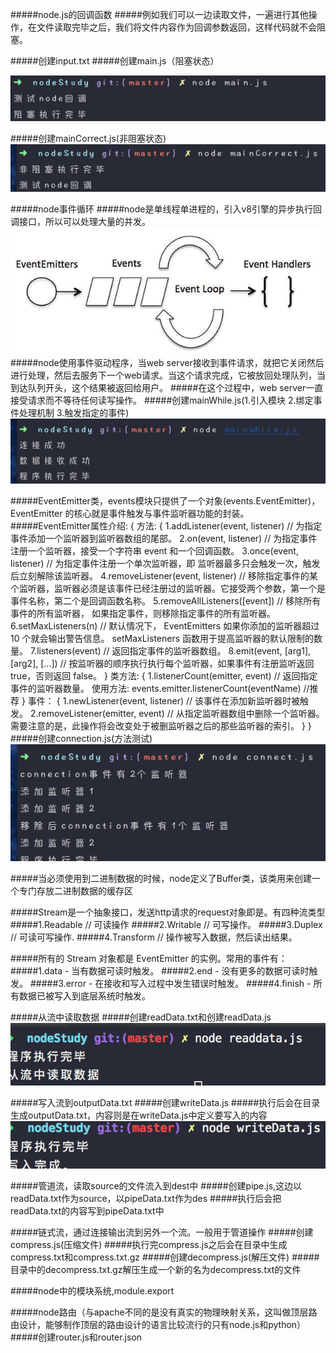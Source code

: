 #####node.js的回调函数
#####例如我们可以一边读取文件，一遍进行其他操作，在文件读取完毕之后，我们将文件内容作为回调参数返回，这样代码就不会阻塞。

#####创建input.txt
#####创建main.js（阻塞状态）

<img src="img/zs.png"></img>

#####创建mainCorrect.js(非阻塞状态)
<img src="img/fzs.png"></img>

#####node事件循环
#####node是单线程单进程的，引入v8引擎的异步执行回调接口，所以可以处理大量的并发。
<img src="img/event_loop.jpg"></img>
#####node使用事件驱动程序，当web server接收到事件请求，就把它关闭然后进行处理，然后去服务下一个web请求。当这个请求完成，它被放回处理队列，当到达队列开头，这个结果被返回给用户。
#####在这个过程中，web server一直接受请求而不等待任何读写操作。
#####创建mainWhile.js(1.引入模块 2.绑定事件处理机制 3.触发指定的事件)
<img src="img/mainWhile.png"></img>

#####EventEmitter类，events模块只提供了一个对象(events.EventEmitter)，EventEmitter 的核心就是事件触发与事件监听器功能的封装。
#####EventEmitter属性介绍: {
       方法: {
               1.addListener(event, listener)    // 为指定事件添加一个监听器到监听器数组的尾部。
               2.on(event, listener) // 为指定事件注册一个监听器，接受一个字符串 event 和一个回调函数。
               3.once(event, listener) // 为指定事件注册一个单次监听器，即 监听器最多只会触发一次，触发后立刻解除该监听器。
               4.removeListener(event, listener) // 移除指定事件的某个监听器，监听器必须是该事件已经注册过的监听器。它接受两个参数，第一个是事件名称，第二个是回调函数名称。
               5.removeAllListeners([event]) // 移除所有事件的所有监听器， 如果指定事件，则移除指定事件的所有监听器。
               6.setMaxListeners(n) // 默认情况下， EventEmitters 如果你添加的监听器超过 10 个就会输出警告信息。 setMaxListeners 函数用于提高监听器的默认限制的数量。
               7.listeners(event) // 返回指定事件的监听器数组。
               8.emit(event, [arg1], [arg2], [...]) // 按监听器的顺序执行执行每个监听器，如果事件有注册监听返回 true，否则返回 false。
       }
       类方法: {
              1.listenerCount(emitter, event) // 返回指定事件的监听器数量。
              使用方法: events.emitter.listenerCount(eventName) //推荐
       }
       事件： {
              1.newListener(event, listener) // 该事件在添加新监听器时被触发。
              2.removeListener(emitter, event) // 从指定监听器数组中删除一个监听器。需要注意的是，此操作将会改变处于被删监听器之后的那些监听器的索引。
       }
}
#####创建connection.js(方法测试)
<img src="img/connect.png"></img>

#####当必须使用到二进制数据的时候，node定义了Buffer类，该类用来创建一个专门存放二进制数据的缓存区

#####Stream是一个抽象接口，发送http请求的request对象即是。有四种流类型
#####1.Readable // 可读操作
#####2.Writable // 可写操作。
#####3.Duplex // 可读可写操作.
#####4.Transform // 操作被写入数据，然后读出结果。

#####所有的 Stream 对象都是 EventEmitter 的实例。常用的事件有：
#####1.data - 当有数据可读时触发。
#####2.end - 没有更多的数据可读时触发。
#####3.error - 在接收和写入过程中发生错误时触发。
#####4.finish - 所有数据已被写入到底层系统时触发。

#####从流中读取数据
#####创建readData.txt和创建readData.js
<img src="img/readData.png"></img>

#####写入流到outputData.txt
#####创建writeData.js
#####执行后会在目录生成outputData.txt，内容则是在writeData.js中定义要写入的内容
<img src="img/writeData.png"></img>

#####管道流，读取source的文件流入到dest中
#####创建pipe.js,这边以readData.txt作为source，以pipeData.txt作为des
#####执行后会把readData.txt的内容写到pipeData.txt中

#####链式流，通过连接输出流到另外一个流。一般用于管道操作
#####创建compress.js(压缩文件)
#####执行完compress.js之后会在目录中生成compress.txt和compress.txt.gz
#####创建decompress.js(解压文件)
#####目录中的decompress.txt.gz解压生成一个新的名为decompress.txt的文件

#####node中的模块系统,module.export

#####node路由（与apache不同的是没有真实的物理映射关系，这叫做顶层路由设计，能够制作顶层的路由设计的语言比较流行的只有node.js和python）
#####创建router.js和router.json

